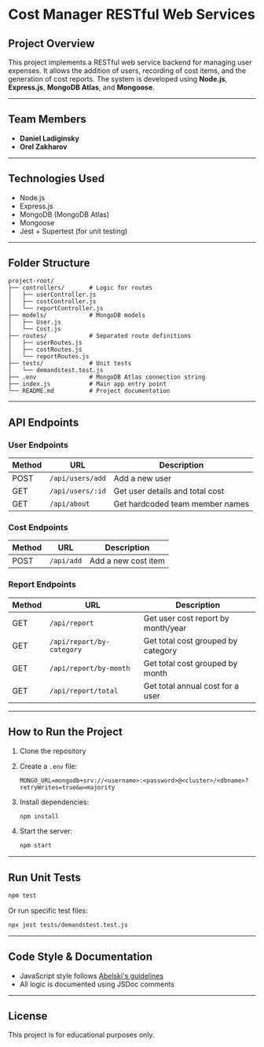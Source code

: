 # Cost Manager RESTful Web Services

## Project Overview

This project implements a RESTful web service backend for managing user expenses. It allows the addition of users, recording of cost items, and the generation of cost reports. The system is developed using **Node.js**, **Express.js**, **MongoDB Atlas**, and **Mongoose**.

---

## Team Members

* **Daniel Ladiginsky**
* **Orel Zakharov**

---

## Technologies Used

* Node.js
* Express.js
* MongoDB (MongoDB Atlas)
* Mongoose
* Jest + Supertest (for unit testing)

---

## Folder Structure

```
project-root/
├── controllers/       # Logic for routes
│   ├── userController.js
│   ├── costController.js
│   └── reportController.js
├── models/            # MongoDB models
│   ├── User.js
│   └── Cost.js
├── routes/            # Separated route definitions
│   ├── userRoutes.js
│   ├── costRoutes.js
│   └── reportRoutes.js
├── tests/             # Unit tests
│   └── demandstest.test.js
├── .env               # MongoDB Atlas connection string
├── index.js           # Main app entry point
└── README.md          # Project documentation
```

---

## API Endpoints

### User Endpoints

| Method | URL              | Description                     |
| ------ | ---------------- | ------------------------------- |
| POST   | `/api/users/add` | Add a new user                  |
| GET    | `/api/users/:id` | Get user details and total cost |
| GET    | `/api/about`     | Get hardcoded team member names |

### Cost Endpoints

| Method | URL        | Description         |
| ------ | ---------- | ------------------- |
| POST   | `/api/add` | Add a new cost item |

### Report Endpoints

| Method | URL                       | Description                        |
| ------ | ------------------------- | ---------------------------------- |
| GET    | `/api/report`             | Get user cost report by month/year |
| GET    | `/api/report/by-category` | Get total cost grouped by category |
| GET    | `/api/report/by-month`    | Get total cost grouped by month    |
| GET    | `/api/report/total`       | Get total annual cost for a user   |

---

## How to Run the Project

1. Clone the repository
2. Create a `.env` file:

   ```env
   MONGO_URL=mongodb+srv://<username>:<password>@<cluster>/<dbname>?retryWrites=true&w=majority
   ```
3. Install dependencies:

   ```bash
   npm install
   ```
4. Start the server:

   ```bash
   npm start
   ```

---

## Run Unit Tests

```bash
npm test
```

Or run specific test files:

```bash
npx jest tests/demandstest.test.js
```

---

## Code Style & Documentation

* JavaScript style follows [Abelski's guidelines](http://www.abelski.com/courses/stylejs/stylerules.pdf)
* All logic is documented using JSDoc comments

---

## License

This project is for educational purposes only.
